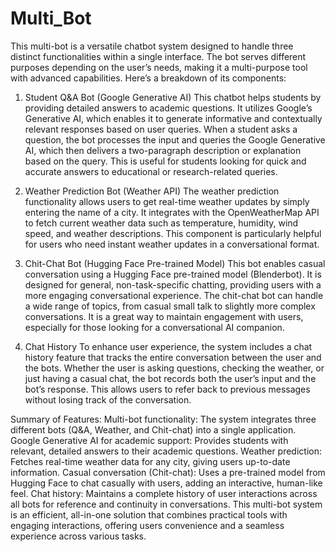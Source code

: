 # Multi_Bot
This multi-bot is a versatile chatbot system designed to handle three distinct functionalities within a single interface. The bot serves different purposes depending on the user’s needs, making it a multi-purpose tool with advanced capabilities. Here’s a breakdown of its components:

1. Student Q&A Bot (Google Generative AI)
This chatbot helps students by providing detailed answers to academic questions. It utilizes Google’s Generative AI, which enables it to generate informative and contextually relevant responses based on user queries. When a student asks a question, the bot processes the input and queries the Google Generative AI, which then delivers a two-paragraph description or explanation based on the query. This is useful for students looking for quick and accurate answers to educational or research-related queries.

2. Weather Prediction Bot (Weather API)
The weather prediction functionality allows users to get real-time weather updates by simply entering the name of a city. It integrates with the OpenWeatherMap API to fetch current weather data such as temperature, humidity, wind speed, and weather descriptions. This component is particularly helpful for users who need instant weather updates in a conversational format.

3. Chit-Chat Bot (Hugging Face Pre-trained Model)
This bot enables casual conversation using a Hugging Face pre-trained model (Blenderbot). It is designed for general, non-task-specific chatting, providing users with a more engaging conversational experience. The chit-chat bot can handle a wide range of topics, from casual small talk to slightly more complex conversations. It is a great way to maintain engagement with users, especially for those looking for a conversational AI companion.

4. Chat History
To enhance user experience, the system includes a chat history feature that tracks the entire conversation between the user and the bots. Whether the user is asking questions, checking the weather, or just having a casual chat, the bot records both the user’s input and the bot’s response. This allows users to refer back to previous messages without losing track of the conversation.

Summary of Features:
Multi-bot functionality: The system integrates three different bots (Q&A, Weather, and Chit-chat) into a single application.
Google Generative AI for academic support: Provides students with relevant, detailed answers to their academic questions.
Weather prediction: Fetches real-time weather data for any city, giving users up-to-date information.
Casual conversation (Chit-chat): Uses a pre-trained model from Hugging Face to chat casually with users, adding an interactive, human-like feel.
Chat history: Maintains a complete history of user interactions across all bots for reference and continuity in conversations.
This multi-bot system is an efficient, all-in-one solution that combines practical tools with engaging interactions, offering users convenience and a seamless experience across various tasks.
